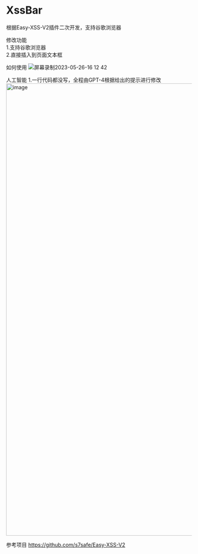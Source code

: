 # XssBar
根据Easy-XSS-V2插件二次开发，支持谷歌浏览器 

修改功能  
1.支持谷歌浏览器    
2.直接插入到页面文本框   
    
如何使用 
![屏幕录制2023-05-26-16 12 42](https://github.com/LztCode/XssBar/assets/73683679/feecc50a-d4a5-44b3-82ac-cf3854dd0eb1)
    
人工智能
1.一行代码都没写，全程由GPT-4根据给出的提示进行修改 
<img width="1224" alt="image" src="https://github.com/LztCode/XssBar/assets/73683679/e5bab348-c9ba-41dc-93c2-b14f6374fa17">

参考项目 
https://github.com/s7safe/Easy-XSS-V2

